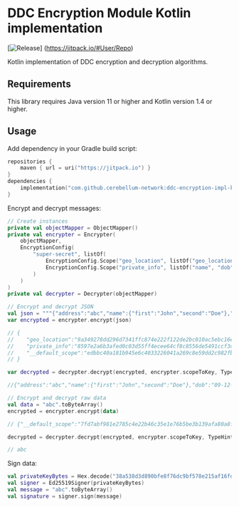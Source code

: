 # DDC Encryption Module Kotlin implementation

[![Release](https://jitpack.io/v/User/Repo.svg)]
(https://jitpack.io/#User/Repo)

Kotlin implementation of DDC encryption and decryption algorithms.

## Requirements

This library requires Java version 11 or higher and Kotlin version 1.4 or higher.

## Usage

Add dependency in your Gradle build script:

```kotlin
repositories {
    maven { url = uri("https://jitpack.io") }
}
dependencies {
    implementation("com.github.cerebellum-network:ddc-encryption-impl-kotlin:1.0.2")
}
```

Encrypt and decrypt messages:
```kotlin
// Create instances
private val objectMapper = ObjectMapper()
private val encrypter = Encrypter(
    objectMapper,
    EncryptionConfig(
        "super-secret", listOf(
            EncryptionConfig.Scope("geo_location", listOf("geo_location", "address")),
            EncryptionConfig.Scope("private_info", listOf("name", "dob", "address"))
        )
    )
)
private val decrypter = Decrypter(objectMapper)

// Encrypt and decrypt JSON
val json = """{"address":"abc","name":{"first":"John","second":"Doe"},"dob":"09-12-1988","event":"CLICK"}""".toByteArray()
var encrypted = encrypter.encrypt(json)

// {
//    "geo_location":"9a349278dd296d7341ffc874e222f122de2bc010ac5ebc16e3987827f33d6733ef41c02dfeea41be2cf5484761d41a8e3e3c1fb8396223aebe",
//    "private_info":"8597e2a6b3afed0c03d55ff4ecee64cf8c8556de5491ccf3d753f01f21bec038fe4b92a0639199da5a4572d6ab545c825fc719371a654e919608fe69a01188a5dddff40ee89caf2addc69d2c40245e7ddb7060365acb4348a5acf814dacf180d4e176b8e12ed08593338cb789830eaed2b64c6",
//    "__default_scope":"edbbc40a181b945e6c4033226041a269c8e59dd2c982fb51dea5d5a9f091c5fee3586065d88a2b15552d5af4424dc0e315e4721ff8136c137c"
// }

var decrypted = decrypter.decrypt(encrypted, encrypter.scopeToKey, TypeHint.JSON)

//{"address":"abc","name":{"first":"John","second":"Doe"},"dob":"09-12-1988","event":"CLICK"}

// Encrypt and decrypt raw data
val data = "abc".toByteArray()
encrypted = encrypter.encrypt(data)

// {"__default_scope":"7fd7abf981e2785c4e22b46c35e1e76b5be3b139afa80a8fcb7270db10b7c96b34b2c364107822612a0dd1"}

decrypted = decrypter.decrypt(encrypted, encrypter.scopeToKey, TypeHint.RAW)

// abc
```

Sign data:
```kotlin
val privateKeyBytes = Hex.decode("38a538d3d890bfe8f76dc9bf578e215af16fd3d684666f72db0bc0a22bc1d05b")
val signer = Ed25519Signer(privateKeyBytes)
val message = "abc".toByteArray()
val signature = signer.sign(message)
```

